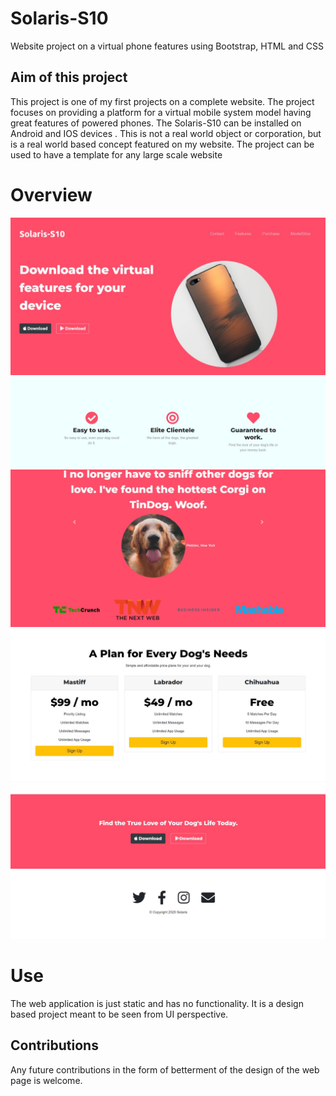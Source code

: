 # Solaris-S10
Website project on a virtual phone features using Bootstrap, HTML and CSS

## Aim of this project
This project is one of my first projects on a complete website. The project focuses on providing a platform for a virtual mobile system model having great features of powered phones. The Solaris-S10 can be installed on Android and IOS devices . This is not a real world object or corporation, but is a real world based concept featured on my website.
    The project can be used to have a template for any large scale website
    
 # Overview
 
 ![alt text](https://github.com/Rahul171201/Solaris-S10/blob/main/images/ss1.jpeg?raw=true)
 ![alt text](https://github.com/Rahul171201/Solaris-S10/blob/main/images/ss2.jpeg?raw=true)
 ![alt text](https://github.com/Rahul171201/Solaris-S10/blob/main/images/ss3.jpeg?raw=true)
 ![alt text](https://github.com/Rahul171201/Solaris-S10/blob/main/images/ss4.jpeg?raw=true)
 ![alt text](https://github.com/Rahul171201/Solaris-S10/blob/main/images/ss5.jpeg?raw=true)
 
 # Use
 The web application is just static and has no functionality. It is a design based project meant to be seen from UI perspective.
 
 
 ## Contributions
 Any future contributions in the form of betterment of the design of the web page is welcome.
